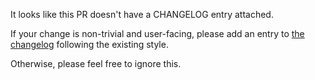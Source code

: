 It looks like this PR doesn't have a CHANGELOG entry attached.

If your change is non-trivial and user-facing, please add an entry to
[the changelog](https://github.com/iovisor/bpftrace/blob/master/CHANGELOG.md)
following the existing style.

Otherwise, please feel free to ignore this.
